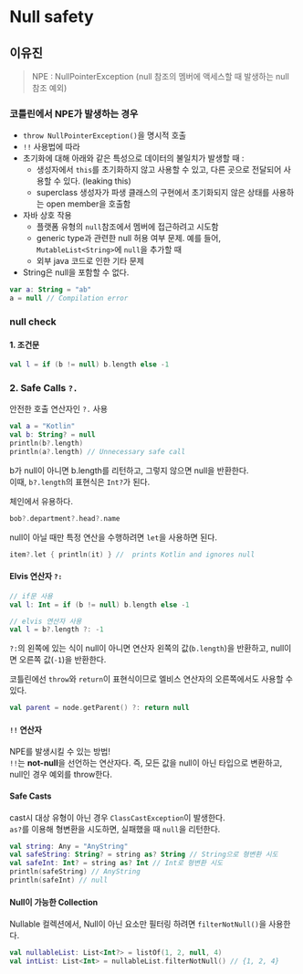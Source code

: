 # Null safety
## 이유진
> NPE : NullPointerException (null 참조의 멤버에 액세스할 때 발생하는 null 참조 예외)

### 코틀린에서 NPE가 발생하는 경우
- `throw NullPointerException()`을 명시적 호출
- `!!` 사용법에 따라
- 초기화에 대해 아래와 같은 특성으로 데이터의 불일치가 발생할 때 :
  - 생성자에서 `this`를 초기화하지 않고 사용할 수 있고, 다른 곳으로 전달되어 사용할 수 있다. (leaking this)
  - superclass 생성자가 파생 클래스의 구현에서 초기화되지 않은 상태를 사용하는 open member을 호출함
- 자바 상호 작용
  - 플랫폼 유형의 `null`참조에서 멤버에 접근하려고 시도함
  - generic type과 관련한 null 허용 여부 문제. 예를 들어,  `MutableList<String>`에 `null`을 추가할 때
  - 외부 java 코드로 인한 기타 문제
- String은 null을 포함할 수 없다.
```kotlin
var a: String = "ab"
a = null // Compilation error
```
### null check
#### 1. 조건문
```kotlin
val l = if (b != null) b.length else -1
```
### 2. Safe Calls `?.`
안전한 호출 연산자인 `?.` 사용  
```kotlin
val a = "Kotlin"
val b: String? = null
println(b?.length)
println(a?.length) // Unnecessary safe call
```
b가 null이 아니면 b.length를 리턴하고, 그렇지 않으면 null을 반환한다.  
이때, `b?.length`의 표현식은 `Int?`가 된다.

체인에서 유용하다.
```kotlin
bob?.department?.head?.name
```

null이 아닐 때만 특정 연산을 수행하려면 `let`을 사용하면 된다.
```kotlin
item?.let { println(it) } //  prints Kotlin and ignores null
```

#### Elvis 연산자 `?:`
```kotlin
// if문 사용
val l: Int = if (b != null) b.length else -1

// elvis 연산자 사용
val l = b?.length ?: -1
```
`?:`의 왼쪽에 있는 식이 null이 아니면 연산자 왼쪽의 값(`b.length`)을 반환하고, null이면 오른쪽 값(`-1`)을 반환한다.

코틀린에선 `throw`와 `return`이 표현식이므로 엘비스 연산자의 오른쪽에서도 사용할 수 있다.
```kotlin
val parent = node.getParent() ?: return null
```

#### `!!` 연산자
NPE를 발생시킬 수 있는 방법!  
`!!`는 **not-null**을 선언하는 연산자다. 즉, 모든 값을 null이 아닌 타입으로 변환하고, null인 경우 예외를 throw한다.

#### Safe Casts
cast시 대상 유형이 아닌 경우 `ClassCastException`이 발생한다.   
`as?`를 이용해 형변환을 시도하면, 실패했을 때 `null`을 리턴한다.
```kotlin
val string: Any = "AnyString"
val safeString: String? = string as? String // String으로 형변환 시도
val safeInt: Int? = string as? Int // Int로 형변환 시도
println(safeString) // AnyString
println(safeInt) // null
```

#### Null이 가능한 Collection
Nullable 컬렉션에서, Null이 아닌 요소만 필터링 하려면 `filterNotNull()`을 사용한다.
```kotlin
val nullableList: List<Int?> = listOf(1, 2, null, 4)
val intList: List<Int> = nullableList.filterNotNull() // {1, 2, 4}
```

